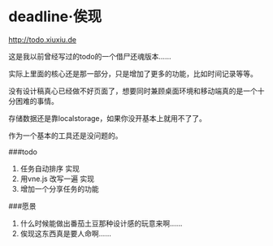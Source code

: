 deadline·俟现  
========

http://todo.xiuxiu.de

这是我以前曾经写过的todo的一个借尸还魂版本……

实际上里面的核心还是那一部分，只是增加了更多的功能，比如时间记录等等。

没有设计稿真心已经做不好页面了，想要同时兼顾桌面环境和移动端真的是一个十分困难的事情。

存储数据还是靠localstorage，如果你没开基本上就用不了了。

作为一个基本的工具还是没问题的。

###todo

1. 任务自动排序   实现
2. 用vne.js 改写一遍  实现
3. 增加一个分享任务的功能

###愿景

1. 什么时候能做出番茄土豆那种设计感的玩意来啊……
2. 俟现这东西真是要人命啊……
